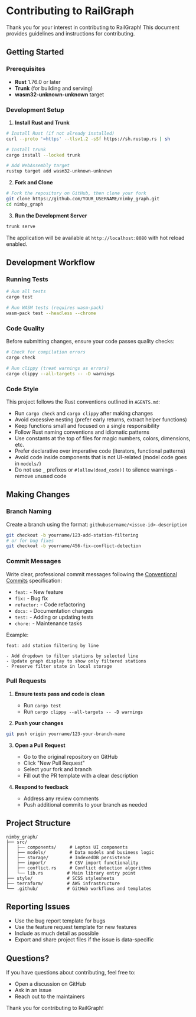 # Contributing to RailGraph

Thank you for your interest in contributing to RailGraph! This document provides guidelines and instructions for contributing.

## Getting Started

### Prerequisites

- **Rust** 1.76.0 or later
- **Trunk** (for building and serving)
- **wasm32-unknown-unknown** target

### Development Setup

1. **Install Rust and Trunk**

```bash
# Install Rust (if not already installed)
curl --proto '=https' --tlsv1.2 -sSf https://sh.rustup.rs | sh

# Install trunk
cargo install --locked trunk

# Add WebAssembly target
rustup target add wasm32-unknown-unknown
```

2. **Fork and Clone**

```bash
# Fork the repository on GitHub, then clone your fork
git clone https://github.com/YOUR_USERNAME/nimby_graph.git
cd nimby_graph
```

3. **Run the Development Server**

```bash
trunk serve
```

The application will be available at `http://localhost:8080` with hot reload enabled.

## Development Workflow

### Running Tests

```bash
# Run all tests
cargo test

# Run WASM tests (requires wasm-pack)
wasm-pack test --headless --chrome
```

### Code Quality

Before submitting changes, ensure your code passes quality checks:

```bash
# Check for compilation errors
cargo check

# Run clippy (treat warnings as errors)
cargo clippy --all-targets -- -D warnings
```

### Code Style

This project follows the Rust conventions outlined in `AGENTS.md`:

- Run `cargo check` and `cargo clippy` after making changes
- Avoid excessive nesting (prefer early returns, extract helper functions)
- Keep functions small and focused on a single responsibility
- Follow Rust naming conventions and idiomatic patterns
- Use constants at the top of files for magic numbers, colors, dimensions, etc.
- Prefer declarative over imperative code (iterators, functional patterns)
- Avoid code inside components that is not UI-related (model code goes in `models/`)
- Do not use `_` prefixes or `#[allow(dead_code)]` to silence warnings - remove unused code

## Making Changes

### Branch Naming

Create a branch using the format: `githubusername/<issue-id>-description`

```bash
git checkout -b yourname/123-add-station-filtering
# or for bug fixes
git checkout -b yourname/456-fix-conflict-detection
```

### Commit Messages

Write clear, professional commit messages following the [Conventional Commits](https://www.conventionalcommits.org/) specification:

- `feat:` - New feature
- `fix:` - Bug fix
- `refactor:` - Code refactoring
- `docs:` - Documentation changes
- `test:` - Adding or updating tests
- `chore:` - Maintenance tasks

Example:
```
feat: add station filtering by line

- Add dropdown to filter stations by selected line
- Update graph display to show only filtered stations
- Preserve filter state in local storage
```

### Pull Requests

1. **Ensure tests pass and code is clean**
   - Run `cargo test`
   - Run `cargo clippy --all-targets -- -D warnings`

2. **Push your changes**

```bash
git push origin yourname/123-your-branch-name
```

3. **Open a Pull Request**
   - Go to the original repository on GitHub
   - Click "New Pull Request"
   - Select your fork and branch
   - Fill out the PR template with a clear description

4. **Respond to feedback**
   - Address any review comments
   - Push additional commits to your branch as needed

## Project Structure

```
nimby_graph/
├── src/
│   ├── components/     # Leptos UI components
│   ├── models/         # Data models and business logic
│   ├── storage/        # IndexedDB persistence
│   ├── import/         # CSV import functionality
│   ├── conflict.rs     # Conflict detection algorithms
│   └── lib.rs         # Main library entry point
├── style/             # SCSS stylesheets
├── terraform/         # AWS infrastructure
└── .github/           # GitHub workflows and templates
```

## Reporting Issues

- Use the bug report template for bugs
- Use the feature request template for new features
- Include as much detail as possible
- Export and share project files if the issue is data-specific

## Questions?

If you have questions about contributing, feel free to:
- Open a discussion on GitHub
- Ask in an issue
- Reach out to the maintainers

Thank you for contributing to RailGraph!
